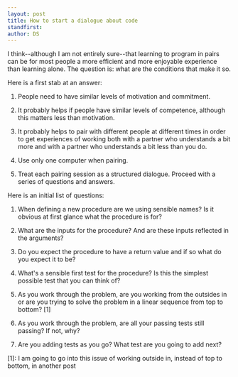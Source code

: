 ```yaml
---
layout: post
title: How to start a dialogue about code
standfirst: 
author: DS
---
```

I think--although I am not entirely sure--that learning to program in pairs can be for most people a more efficient and more enjoyable experience than learning alone. The question is: what are the conditions that make it so.

Here is a first stab at an answer:

1. People need to have similar levels of motivation and commitment.

2. It probably helps if people have similar levels of competence, although this matters less than motivation.

3. It probably helps to pair with different people at different times in order to get experiences of working both with a partner who understands a bit more and with a partner who understands a bit less than you do.

4. Use only one computer when pairing.

5. Treat each pairing session as a structured dialogue. Proceed with a series of questions and answers.

Here is an initial list of questions:

1. When defining a new procedure are we using sensible names? Is it obvious at first glance what the procedure is for?

2. What are the inputs for the procedure? And are these inputs reflected in the arguments?

3. Do you expect the procedure to have a return value and if so what do you expect it to be?

4. What's a sensible first test for the procedure? Is this the simplest possible test that you can think of?

5. As you work through the problem, are you working from the outsides in or are you trying to solve the problem in a linear sequence from top to bottom? [1]

6. As you work through the problem, are all your passing tests still passing? If not, why?

7. Are you adding tests as you go? What test are you going to add next?

[1]: I am going to go into this issue of working outside in, instead of top to bottom, in another post

